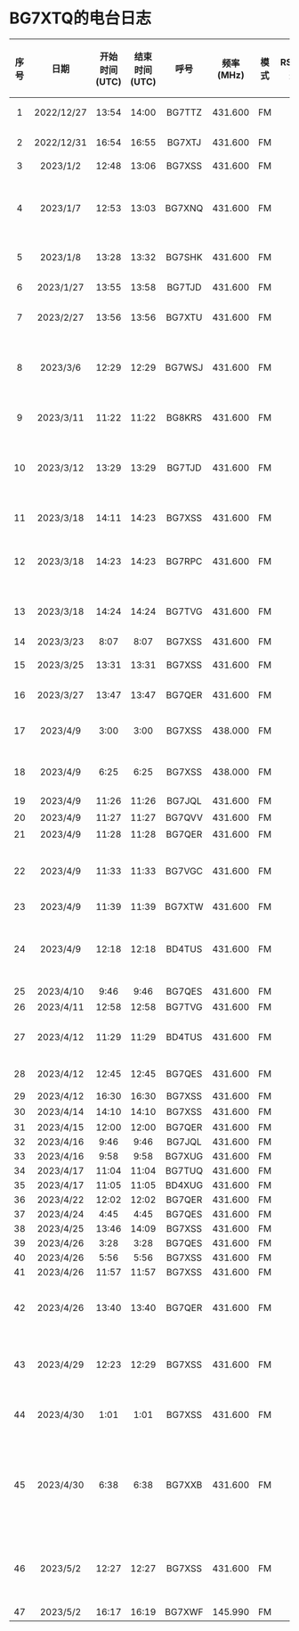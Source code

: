 # BG7XTQ的电台日志

| 序号 | 日期 | 开始时间(UTC) | 结束时间(UTC) | 呼号 | 频率(MHz) | 模式 | RST(发送) | RST(接收) | 功率(我的) | 功率(对方) | 摘要 | QSL卡片(发) | QSL卡片(收) |
| :--: | :--: | :---: | :----: | :---: | :--: | :--: | :-----: | :-----: | :--: | :--: | :--: | :--: | :--: |
| 1 | 2022/12/27 | 13:54 | 14:00 | BG7TTZ | 431.600 | FM | 59 | 59 | 5W |  | 南宁老友中继台网活动 |  |
| 2 | 2022/12/31 | 16:54 | 16:55 | BG7XTJ | 431.600 | FM | 59 | 59 | 5W |  | QTH位置不明 |  |
| 3 | 2023/1/2 | 12:48 | 13:06 | BG7XSS | 431.600 | FM | 49 |  | 5W |  | 广西农科院 |  |
| 4 | 2023/1/7 | 12:53 | 13:03 | BG7XNQ | 431.600 | FM | 49 | 47 | 5W |  | RIG:OS 9800、低功率、106天线、园湖东宝路口 |  |
| 5 | 2023/1/8 | 13:28 | 13:32 | BG7SHK | 431.600 | FM | 49 | 59 | 5W | 5W | QTH金湖广场 |  |
| 6 | 2023/1/27 | 13:55 | 13:58 | BG7TJD | 431.600 | FM | 59 | 58 | 5W |  | 南宁老友中继台网活动 |  |
| 7 | 2023/2/27 | 13:56 | 13:56 | BG7XTU | 431.600 | FM | 59 | 59 | 5W |  | 南宁老友中继台网活动 |  |
| 8 | 2023/3/6 | 12:29 | 12:29 | BG7WSJ | 431.600 | FM | 59 | 48 | 5W |  | 泉盛、8600、原装天线、西乡塘区动物园科园大道 |  |
| 9 | 2023/3/11 | 11:22 | 11:22 | BG8KRS | 431.600 | FM | 59 |  | 5W |  | 四川来南宁的台友 |  |
| 10 | 2023/3/12 | 13:29 | 13:29 | BG7TJD | 431.600 | FM | 48 | 48 | 5W | 1.5W | 上上次的主控、摩托罗拉XTS3000、原装天线 |  |
| 11 | 2023/3/18 | 14:11 | 14:23 | BG7XSS | 431.600 | FM | 59 | 59 | 5W | 5W | 鑫立6500、相思湖 |  |
| 12 | 2023/3/18 | 14:23 | 14:23 | BG7RPC | 431.600 | FM | 59 | 59 | 5W | 5W | 森海克斯8600、四楼高、西乡塘区科园大道 |  |
| 13 | 2023/3/18 | 14:24 | 14:24 | BG7TVG | 431.600 | FM | 59 | 59 | 5W |  | 建伍TM-471、QTH扶绥家里 |  |
| 14 | 2023/3/23 | 8:07 | 8:07 | BG7XSS | 431.600 | FM | 59 | 59 | 4W |  | 滔滔链路 |  |
| 15 | 2023/3/25 | 13:31 | 13:31 | BG7XSS | 431.600 | FM | 48 | 59 |  | 5W | 鑫利6500、15米高 |  |
| 16 | 2023/3/27 | 13:47 | 13:47 | BG7QER | 431.600 | FM | 59 |  |  |  | 南宁老友中继台网活动 |  |
| 17 | 2023/4/9 | 3:00 | 3:00 | BG7XSS | 438.000 | FM | 47 | 46 | 5W |  | 在民族宫必胜客Eyeball QSO | ✓ |
| 18 | 2023/4/9 | 6:25 | 6:25 | BG7XSS | 438.000 | FM | 59 | 59 | 5W |  | 在民族宫必胜客Eyeball QSO |  |
| 19 | 2023/4/9 | 11:26 | 11:26 | BG7JQL | 431.600 | FM | 48 |  | 4W |  | 泉盛UV-K5 |  |
| 20 | 2023/4/9 | 11:27 | 11:27 | BG7QVV | 431.600 | FM | 48 |  | 4W |  | QTH柳沙 |  |
| 21 | 2023/4/9 | 11:28 | 11:28 | BG7QER | 431.600 | FM | 48 |  | 4W |  | 上月主控 |  |
| 22 | 2023/4/9 | 11:33 | 11:33 | BG7VGC | 431.600 | FM | 47 |  | 4W |  | 泉盛UV-K5、一米三天线、全功率发射 |  |
| 23 | 2023/4/9 | 11:39 | 11:39 | BG7XTW | 431.600 | FM | 47 | 59 | 4W |  |  |  |
| 24 | 2023/4/9 | 12:18 | 12:18 | BD4TUS | 431.600 | FM | 48 |  | 4W | 15W | 新联、西乡塘区北湖北路广西农业职业技术大学 |  |
| 25 | 2023/4/10 | 9:46 | 9:46 | BG7QES | 431.600 | FM | 35 |  |  |  |  |  |
| 26 | 2023/4/11 | 12:58 | 12:58 | BG7TVG | 431.600 | FM | 47 | 59 | 5W |  | 车台 |  |
| 27 | 2023/4/12 | 11:29 | 11:29 | BD4TUS | 431.600 | FM | 47 |  |  | 8W | 艾迪欧、广西农业职业技术大学 |  |
| 28 | 2023/4/12 | 12:45 | 12:45 | BG7QES | 431.600 | FM | 48 |  |  | 2W | 摩托罗拉、原装天线 |  |
| 29 | 2023/4/12 | 16:30 | 16:30 | BG7XSS | 431.600 | FM | 59 |  |  |  |  |  |
| 30 | 2023/4/14 | 14:10 | 14:10 | BG7XSS | 431.600 | FM | 48 | 46 |  |  | 滔滔链路 |  |
| 31 | 2023/4/15 | 12:00 | 12:00 | BG7QER | 431.600 | FM | 59 | 59 |  |  |  |  |
| 32 | 2023/4/16 | 9:46 | 9:46 | BG7JQL | 431.600 | FM |  |  |  |  |  |  |
| 33 | 2023/4/16 | 9:58 | 9:58 | BG7XUG | 431.600 | FM |  |  |  |  |  |  |
| 34 | 2023/4/17 | 11:04 | 11:04 | BG7TUQ | 431.600 | FM |  |  |  |  |  |  |
| 35 | 2023/4/17 | 11:05 | 11:05 | BD4XUG | 431.600 | FM |  |  |  |  |  |  |
| 36 | 2023/4/22 | 12:02 | 12:02 | BG7QER | 431.600 | FM |  |  |  |  |  |  |
| 37 | 2023/4/24 | 4:45 | 4:45 | BG7QES | 431.600 | FM |  |  |  |  |  |  |
| 38 | 2023/4/25 | 13:46 | 14:09 | BG7XSS | 431.600 | FM | 59 | 59 |  |  |  |  |
| 39 | 2023/4/26 | 3:28 | 3:28 | BG7QES | 431.600 | FM | 59 | 59 | 5W |  |  |  |
| 40 | 2023/4/26 | 5:56 | 5:56 | BG7XSS | 431.600 | FM | 59 | 59 | 4W |  |  |  |
| 41 | 2023/4/26 | 11:57 | 11:57 | BG7XSS | 431.600 | FM | 59 |  | 5W |  |  |  |
| 42 | 2023/4/26 | 13:40 | 13:40 | BG7QER | 431.600 | FM | 59 |  | 4W |  | 南宁老友439.600中继台点名活动 |  |
| 43 | 2023/4/29 | 12:23 | 12:29 | BG7XSS | 431.600 | FM | 59 |  | 5W | 5W | 艾迪欧UV-5118Plus、小型车载天线 |  |
| 44 | 2023/4/30 | 1:01 | 1:01 | BG7XSS | 431.600 | FM | 59 |  | 5W |  | 我的背噪很大、对方无法抄收 |  |
| 45 | 2023/4/30 | 6:38 | 6:38 | BG7XXB | 431.600 | FM | 58 | 58 | 5W | 3.5W | 在良庆区、靠近那马、使用设备摩托罗拉8668、原装天线、高功率 |  |
| 46 | 2023/5/2 | 12:27 | 12:27 | BG7XSS | 431.600 | FM | 49 |  | 5W | 1W | QTH相思湖公园、艾迪欧UV-5118Plus、低功率 |  |
| 47 | 2023/5/2 | 16:17 | 16:19 | BG7XWF | 145.990 | FM | 59 |  | 5W |  | ISS卫星通联 |  |
